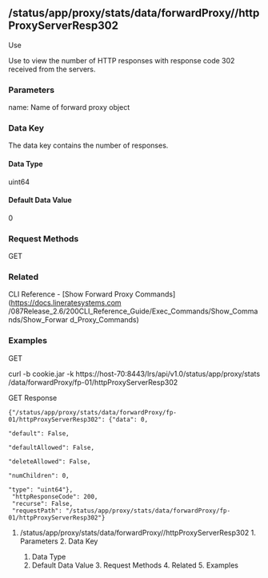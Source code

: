 ## /status/app/proxy/stats/data/forwardProxy/<name>/httpProxyServerResp302

Use

Use to view the number of HTTP responses with response code 302 received from
the servers.

### Parameters

name: Name of forward proxy object

### Data Key

The data key contains the number of responses.

#### Data Type

uint64

#### Default Data Value

0

### Request Methods

GET

### Related

CLI Reference - [Show Forward Proxy Commands](https://docs.lineratesystems.com
/087Release_2.6/200CLI_Reference_Guide/Exec_Commands/Show_Commands/Show_Forwar
d_Proxy_Commands)

### Examples

GET

curl -b cookie.jar -k https://host-70:8443/lrs/api/v1.0/status/app/proxy/stats
/data/forwardProxy/fp-01/httpProxyServerResp302

GET Response

    
    {"/status/app/proxy/stats/data/forwardProxy/fp-01/httpProxyServerResp302": {"data": 0,
                                                                                 "default": False,
                                                                                 "defaultAllowed": False,
                                                                                 "deleteAllowed": False,
                                                                                 "numChildren": 0,
                                                                                 "type": "uint64"},
     "httpResponseCode": 200,
     "recurse": False,
     "requestPath": "/status/app/proxy/stats/data/forwardProxy/fp-01/httpProxyServerResp302"}
    

  1. /status/app/proxy/stats/data/forwardProxy/<name>/httpProxyServerResp302
    1. Parameters
    2. Data Key
      1. Data Type
      2. Default Data Value
    3. Request Methods
    4. Related
    5. Examples

